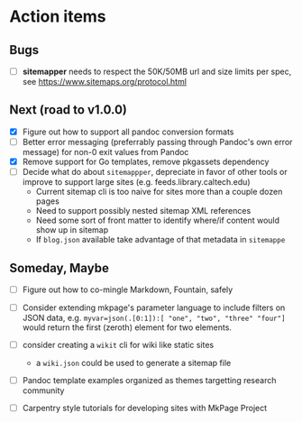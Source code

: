 
# Action items

## Bugs

+ [ ] **sitemapper** needs to respect the 50K/50MB url and size limits per spec, see https://www.sitemaps.org/protocol.html

## Next (road to v1.0.0)

+ [x] Figure out how to support all pandoc conversion formats
+ [ ] Better error messaging (preferrably passing through Pandoc's own error message) for non-0 exit values from Pandoc
+ [x] Remove support for Go templates, remove pkgassets dependency
+ [ ] Decide what do about `sitemappper`, depreciate in favor of other tools or improve to support large sites (e.g. feeds.library.caltech.edu)
    + Current sitemap cli is too naive for sites more than a couple dozen pages
    + Need to support possibly nested sitemap XML references
    + Need some sort of front matter to identify where/if content would show up in sitemap
    + If `blog.json` available take advantage of that metadata in `sitemappe`

## Someday, Maybe

+ [ ] Figure out how to co-mingle Markdown, Fountain, safely 
+ [ ] Consider extending mkpage's parameter language to include filters on JSON data, e.g. `myvar=json(.[0:1]):[ "one", "two", "three" "four"]` would return the first (zeroth) element for two elements.
+ [ ] consider creating a `wikit` cli for wiki like static sites
    + a `wiki.json` could be used to generate a sitemap file
+ [ ] Pandoc template examples organized as themes targetting research community
+ [ ] Carpentry style tutorials for developing sites with MkPage Project

